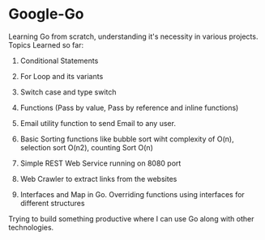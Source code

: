 # Google-Go
Learning Go from scratch, understanding it's necessity in various projects. 
Topics Learned so far:

1. Conditional Statements

2. For Loop and its variants

3. Switch case and type switch

4. Functions (Pass by value, Pass by reference and inline functions)

5. Email utility function to send Email to any user.

6. Basic Sorting functions like bubble sort wiht complexity of O(n), selection sort O(n2), counting Sort O(n)

7. Simple REST Web Service running on 8080 port

8. Web Crawler to extract links from the websites

9. Interfaces and Map in Go. Overriding functions using interfaces for different structures

Trying to build something productive where I can use Go along with other technologies. 
